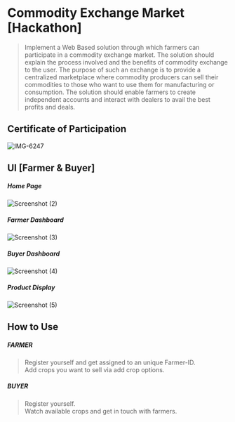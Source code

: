 # Commodity Exchange Market [Hackathon]

> Implement a Web Based solution through which farmers can participate
in a commodity exchange market. The solution should explain the
process involved and the benefits of commodity exchange to the user.
The purpose of such an exchange is to provide a centralized marketplace
where commodity producers can sell their commodities to those who
want to use them for manufacturing or consumption. The solution should
enable farmers to create independent accounts and interact with dealers
to avail the best profits and deals.

## Certificate of Participation
![IMG-6247](https://user-images.githubusercontent.com/65038837/86956511-d14ce280-c176-11ea-8772-dde1d3e6132d.JPG)

## UI [Farmer & Buyer]
##### Home Page
![Screenshot (2)](https://user-images.githubusercontent.com/65038837/86957618-9ea3e980-c178-11ea-82a3-47547a2b0009.png)

##### Farmer Dashboard
![Screenshot (3)](https://user-images.githubusercontent.com/65038837/86957643-a499ca80-c178-11ea-9f28-d3211de1b32d.png)

##### Buyer Dashboard
![Screenshot (4)](https://user-images.githubusercontent.com/65038837/86957666-aa8fab80-c178-11ea-9571-62454065e89b.png)

##### Product Display
![Screenshot (5)](https://user-images.githubusercontent.com/65038837/86957683-b0858c80-c178-11ea-9dbf-ab1c61457d01.png)

## How to Use
##### FARMER
> Register yourself and get assigned to an unique Farmer-ID. <br/>
> Add crops you want to sell via add crop options.

##### BUYER
> Register yourself. <br/>
> Watch available crops and get in touch with farmers.
